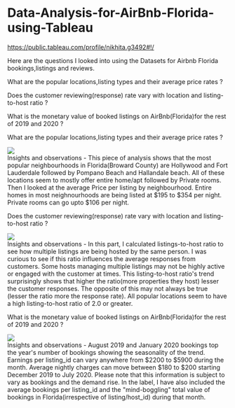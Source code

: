 # Data-Analysis-for-AirBnb-Florida-using-Tableau 

https://public.tableau.com/profile/nikhita.g3492#!/

Here are the questions I looked into using the Datasets for Airbnb Florida bookings,listings and reviews.

What are the popular locations,listing types and their average price rates ?

Does the customer reviewing(response) rate vary with location and listing-to-host ratio ? 

What is the monetary value of booked listings on AirBnb(Florida)for the rest of 2019 and 2020 ? 

What are the popular locations,listing types and their average price rates ?
<div class='tableauPlaceholder' id='viz1565950548115' style='position: relative'><noscript><a href='#'><img alt=' ' src='https:&#47;&#47;public.tableau.com&#47;static&#47;images&#47;Ai&#47;AirBnbFlorida&#47;Sheet2&#47;1_rss.png' style='border: none' /></a></noscript><object class='tableauViz'  style='display:none;'><param name='host_url' value='https%3A%2F%2Fpublic.tableau.com%2F' /> <param name='embed_code_version' value='3' /> <param name='site_root' value='' /><param name='name' value='AirBnbFlorida&#47;Sheet2' /><param name='tabs' value='yes' /><param name='toolbar' value='yes' /><param name='static_image' value='https:&#47;&#47;public.tableau.com&#47;static&#47;images&#47;Ai&#47;AirBnbFlorida&#47;Sheet2&#47;1.png' /> <param name='animate_transition' value='yes' /><param name='display_static_image' value='yes' /><param name='display_spinner' value='yes' /><param name='display_overlay' value='yes' /><param name='display_count' value='yes' /></object></div>   
Insights and observations - This piece of analysis shows that the most popular neighbourhoods in Florida(Broward County) are Hollywood and Fort Lauderdale followed by Pompano Beach and Hallandale beach. All of these locations seem to mostly offer entire home/apt followed by Private rooms. Then I looked at the average Price per listing by neighbourhood. Entire homes in most neighnourhoods are being listed at $195 to $354 per night. Private rooms can go upto $106 per night.

Does the customer reviewing(response) rate vary with location and listing-to-host ratio ? 
<div class='tableauPlaceholder' id='viz1565950601372' style='position: relative'><noscript><a href='#'><img alt=' ' src='https:&#47;&#47;public.tableau.com&#47;static&#47;images&#47;Ai&#47;AirBnbFlorida&#47;Sheet3&#47;1_rss.png' style='border: none' /></a></noscript><object class='tableauViz'  style='display:none;'><param name='host_url' value='https%3A%2F%2Fpublic.tableau.com%2F' /> <param name='embed_code_version' value='3' /> <param name='site_root' value='' /><param name='name' value='AirBnbFlorida&#47;Sheet3' /><param name='tabs' value='yes' /><param name='toolbar' value='yes' /><param name='static_image' value='https:&#47;&#47;public.tableau.com&#47;static&#47;images&#47;Ai&#47;AirBnbFlorida&#47;Sheet3&#47;1.png' /> <param name='animate_transition' value='yes' /><param name='display_static_image' value='yes' /><param name='display_spinner' value='yes' /><param name='display_overlay' value='yes' /><param name='display_count' value='yes' /></object></div>           
Insights and observations - In this part, I calculated listings-to-host ratio to see how multiple listings are being hosted by the same person. I was curious to see if this ratio influences the average responses from customers. Some hosts managing multiple listings may not be highly active or engaged with the customer at times. This listing-to-host ratio's trend surprisingly shows that higher the ratio(more properties they host) lesser the customer responses. The opposite of this may not always be true (lesser the ratio more the response rate). All popular locations seem to have a high listing-to-host ratio of 2.0 or greater.

What is the monetary value of booked listings on AirBnb(Florida)for the rest of 2019 and 2020 ? 
<div class='tableauPlaceholder' id='viz1565951052301' style='position: relative'><noscript><a href='#'><img alt=' ' src='https:&#47;&#47;public.tableau.com&#47;static&#47;images&#47;Ai&#47;AirBnbFlorida&#47;Sheet1&#47;1_rss.png' style='border: none' /></a></noscript><object class='tableauViz'  style='display:none;'><param name='host_url' value='https%3A%2F%2Fpublic.tableau.com%2F' /> <param name='embed_code_version' value='3' /> <param name='site_root' value='' /><param name='name' value='AirBnbFlorida&#47;Sheet1' /><param name='tabs' value='yes' /><param name='toolbar' value='yes' /><param name='static_image' value='https:&#47;&#47;public.tableau.com&#47;static&#47;images&#47;Ai&#47;AirBnbFlorida&#47;Sheet1&#47;1.png' /> <param name='animate_transition' value='yes' /><param name='display_static_image' value='yes' /><param name='display_spinner' value='yes' /><param name='display_overlay' value='yes' /><param name='display_count' value='yes' /></object></div>           Insights and observations - August 2019 and January 2020 bookings top the year's number of bookings showing the seasonality of the trend. Earnings per listing_id can vary anywhere from $2200 to $5900 during the month. 
Average nightly charges can move between $180 to $200 starting December 2019 to July 2020. Please note that this information is subject to vary as bookings and the demand rise. In the label, I have also included the average bookings per listing_id and the "mind-boggling" total value of bookings in Florida(irrespective of listing/host_id) during that month. 

